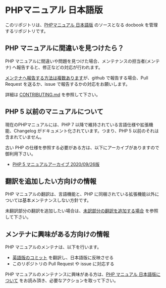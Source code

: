 # PHPマニュアル 日本語版

このリポジトリは、[PHPマニュアル 日本語版](https://www.php.net/manual/ja/) のソースとなる docbook を管理するリポジトリです。

## PHP マニュアルに間違いを見つけたら？

PHP マニュアルに間違いや問題を見つけた場合、メンテナンスの担当者(メンテナ) へ報告すると、修正などの対応が行われます。  

[メンテナへ報告する方法は複数あります](https://github.com/php/doc-ja/blob/master/README_About_ThisManual.md#php-%E3%83%9E%E3%83%8B%E3%83%A5%E3%82%A2%E3%83%AB-%E3%81%AB%E9%96%93%E9%81%95%E3%81%84%E3%82%92%E8%A6%8B%E3%81%A4%E3%81%91%E3%81%9F%E3%82%89)が、github で報告する場合、Pull Request を送るか、issue で報告するかの対応をお願いします。

詳細は [CONTRIBUTING.md](https://github.com/php/doc-ja/blob/master/CONTRIBUTING.md#php-%E3%83%9E%E3%83%8B%E3%83%A5%E3%82%A2%E3%83%AB%E3%81%AE%E6%94%B9%E5%96%84%E6%96%B9%E6%B3%95) を参照して下さい。

## PHP 5 以前のマニュアルについて

現在のPHPマニュアルには、PHP 7 以降で維持されている言語仕様や拡張機能、Changelog がドキュメント化されています。つまり、PHP 5 以前のそれは含まれていません。

古い PHP の仕様を参照する必要がある方は、以下にアーカイブがありますので御利用下さい。

- [PHP 5 マニュアルアーカイブ 2020/09/26版](https://github.com/php/doc-ja/releases/tag/phpdoc-ja-php5-archive-20200926)

## 翻訳を追加したい方向けの情報

PHP マニュアルの翻訳は、言語機能と、PHP に同梱されている拡張機能以外については基本メンテナンスしない方針です。

未翻訳部分の翻訳を追加したい場合は、[未訳部分の翻訳を追加する場合](https://github.com/php/doc-ja/blob/master/CONTRIBUTING.md#%E6%9C%AA%E8%A8%B3%E9%83%A8%E5%88%86%E3%81%AE%E7%BF%BB%E8%A8%B3%E3%82%92%E8%BF%BD%E5%8A%A0%E3%81%99%E3%82%8B%E5%A0%B4%E5%90%88) を参照して下さい。

## メンテナに興味がある方向けの情報

PHP マニュアルのメンテナは、以下を行います。

* [英語版のコミット](https://github.com/php/doc-en/commits/master) を翻訳し、日本語版に反映させる
* このリポジトリの Pull Request や issue に対応する

PHP マニュアルのメンテナンスに興味がある方は、[PHP マニュアル 日本語版について](https://github.com/php/doc-ja/blob/master/README_About_ThisManual.md) をお読み頂き、必要なアクションを取って下さい。
